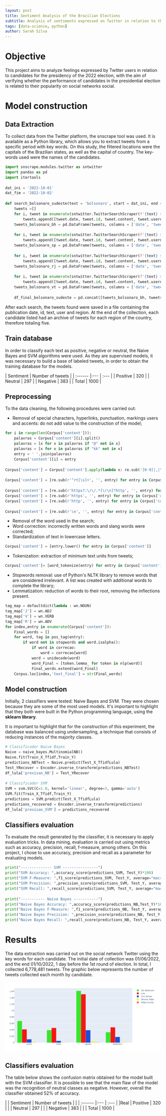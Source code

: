 ```yaml
---
layout: post
title: Sentiment Analysis of the Brazilian Elections
subtitle: Analysis of sentiments expressed on Twitter in relation to the presidential election candidates of 2022
tags: [data-science, python]
author: Sarah Silva
--- 
```


# Objective
This project aims to analyze feelings expressed by Twitter users in relation to
candidates for the presidency of the 2022 election, with the aim of verifying whether the performance
of candidates in the presidential election is related to their popularity on social networks
social.

# Model construction

## Data Extraction

To collect data from the Twitter platform, the snscrape tool was used. It is
available as a Python library, which allows you to extract tweets from a specific period with key words.
On this study, the filtered locations were the capitals of the Brazilian states, as well as the capital of
country. The key-words used were the names of the candidates.

```python
import snscrape.modules.twitter as sntwitter
import pandas as pd
import itertools

dat_ini = '2022-10-01'
dat_fim = '2022-10-02'

def search_bolsonaro_sudeste(text = 'bolsonaro', start = dat_ini, end = dat_fim):
    tweets =[]
    for i, tweet in enumerate(sntwitter.TwitterSearchScraper(f'{text} since:{start} until:{end} near:"Belo Horizonte" lang:pt').get_items()):
        tweets.append([tweet.date, tweet.id, tweet.content, tweet.username])
    tweets_bolsonaro_bh = pd.DataFrame(tweets, columns = ['date', 'tweet id', 'content', 'username'])
    
    for i, tweet in enumerate(sntwitter.TwitterSearchScraper(f'{text} since:{start} until:{end} near:"São Paulo" lang:pt').get_items()):
        tweets.append([tweet.date, tweet.id, tweet.content, tweet.username])
    tweets_bolsonaro_sp = pd.DataFrame(tweets, columns = ['date', 'tweet id', 'content', 'username'])
    
    for i, tweet in enumerate(sntwitter.TwitterSearchScraper(f'{text} since:{start} until:{end} near:"Rio de Janeiro" lang:pt').get_items()):
        tweets.append([tweet.date, tweet.id, tweet.content, tweet.username])
    tweets_bolsonaro_rj = pd.DataFrame(tweets, columns = ['date', 'tweet id', 'content', 'username'])
    
    for i, tweet in enumerate(sntwitter.TwitterSearchScraper(f'{text} since:{start} until:{end} near:"Vitória" lang:pt').get_items()):
        tweets.append([tweet.date, tweet.id, tweet.content, tweet.username])
    tweets_bolsonaro_vt = pd.DataFrame(tweets, columns = ['date', 'tweet id', 'content', 'username'])
    
    df_final_bolsonaro_sudeste = pd.concat([tweets_bolsonaro_bh, tweets_bolsonaro_sp, tweets_bolsonaro_rj, tweets_bolsonaro_vt], ignore_index=True)
```

After each search, the tweets found were saved in a file containing the
publication date, id, text, user and region. At the end of the collection, each candidate listed
had an archive of tweets for each region of the country, therefore totaling five.

## Train database

In order to classify each text as positive, negative or neutral,
the Naive Bayes and SVM algorithms were used. As they are supervised models, it was
necessary to build a base of labeled tweets, in order to obtain the training database for the models.

| Sentiment | Number of tweets | 
| :------ |:--- | :--- |
| Positive | 320 |
| Neutral | 297 |
| Negative | 383 |
| Total | 1000 |

## Preprocessing

To the data cleaning, the following procedures were carried out:

- Removal of special characters, hyperlinks, punctuation, markings
users and accents: do not add value to the construction of the model;

```python
for i in range(len(Corpus['content'])):
    palavras = Corpus['content'][i].split()
    palavras = [x for x in palavras if "@" not in x]
    palavras = [x for x in palavras if "kk" not in x]
    entry = ' '.join(palavras)
    Corpus['content'][i] = entry

Corpus['content'] = Corpus['content'].apply(lambda x: re.sub('[0-9]|,|\.|/|$|\(|\)|-|\+|:|•', ' ', x))

Corpus['content'] = [re.sub(r'^rt[\s]+', '', entry) for entry in Corpus['content']]
    
Corpus['content'] = [re.sub(r'https?:\/\/.*[\r\n]*http', '', entry) for entry in Corpus['content']]
Corpus['content'] = [re.sub(r'https', '', entry) for entry in Corpus['content']]
Corpus['content'] = [re.sub(r'http', '', entry) for entry in Corpus['content']]

Corpus['content'] = [re.sub(r'\n', '', entry) for entry in Corpus['content']]
```

- Removal of the word used in the search;
- Word correction: incorrectly written words and slang words were corrected;
- Standardization of text in lowercase letters.

```python
Corpus['content'] = [entry.lower() for entry in Corpus['content']]
```

- Tokenization: extraction of minimum text units from tweets;

```python
Corpus['content']= [word_tokenize(entry) for entry in Corpus['content']]
```

- Stopwords removal: use of Python's NLTK library to remove
words that are considered irrelevant. A list was created
with additional words to complete the library;
- Lemmatization: reduction of words to their root, removing the inflections present.

```python
tag_map = defaultdict(lambda : wn.NOUN)
tag_map['J'] = wn.ADJ
tag_map['V'] = wn.VERB
tag_map['R'] = wn.ADV
for index,entry in enumerate(Corpus['content']):
    Final_words = []
    for word, tag in pos_tag(entry):
        if word not in stopwords and word.isalpha():
            if word in correcao:
                word = correcao[word]
            word = unidecode(word)
            word_Final = [token.lemma_ for token in nlp(word)]
            Final_words.extend(word_Final)
    Corpus.loc[index,'text_final'] = str(Final_words)
```

## Model construction

Initially, 2 classifiers were tested: Naive Bayes and
SVM. They were chosen because they are some of the most used models. It's important to highlight
that they both were built in the Python programming language, using
the **sklearn library**.

It is important to highlight that for the construction of this experiment, the database was balanced using undersampling, a technique that consists of reducing instances of the majority classes.

```python
# Classificador Naive Bayes
Naive = naive_bayes.MultinomialNB()
Naive.fit(Train_X_Tfidf,Train_Y)
predictions_NBTest = Naive.predict(Test_X_TfidfLula)
Test_YRecover = Encoder.inverse_transform(predictions_NBTest)
df_lula['previsao_NB'] = Test_YRecover

# Classificador SVM
SVM = svm.SVC(C=1.0, kernel='linear', degree=3, gamma='auto')
SVM.fit(Train_X_Tfidf,Train_Y)
predictions = SVM.predict(Test_X_TfidfLula)
predictions_recovered = Encoder.inverse_transform(predictions)
df_lula['previsao_SVM'] = predictions_recovered
```

## Classifiers evaluation

To evaluate the result generated by the classifier, it is necessary to apply
evaluation tricks. In data mining, evaluation is carried out using metrics
such as accuracy, precision, recall, f-measure, among others. On this project, I chose to
use accuracy, precision and recall as a parameter for evaluating models.

```python
print("-------------- SVM ----------------")
print("SVM Accuracy: ",accuracy_score(predictions_SVM, Test_Y)*100)
print("SVM F-Measure: ",f1_score(predictions_SVM, Test_Y, average="macro")*100)
print("SVM Precision: ",precision_score(predictions_SVM, Test_Y, average="macro")*100)
print("SVM Recall: ",recall_score(predictions_SVM, Test_Y, average="macro")*100)

print("----------- Naive Bayes -----------")
print("Naive Bayes Accuracy: ",accuracy_score(predictions_NB,Test_Y)*100)
print("Naive Bayes F-Measure: ",f1_score(predictions_NB, Test_Y, average="macro")*100)
print("Naive Bayes Precision: ",precision_score(predictions_NB, Test_Y, average="macro")*100)
print("Naive Bayes Recall: ",recall_score(predictions_NB, Test_Y, average="macro")*100)
```

# Results

The data extraction was carried out on the social network Twitter using the key words for each candidate. 
The initial date of collection was 01/06/2022, and the end 01/10/2022, 1 day before the 1st round of election. In total, I collected
6,778,481 tweets. The graphic below represents the number of tweets collected each month by candidate.

![data-candidates](../img/data-candidates.png)

## Classifiers evaluation

The table below shows the confusion matrix obtained for the model built with the
SVM classifier. It is possible to see that the main flaw of the model was the recognition of neutral classes as negative. However, overall the classifier obtained 52% of accuracy.

|     | Sentiment | Number of tweets | 
|     | :------ |:--- | :--- |
|Real | Positive | 320 |
|     | Neutral | 297 |
|     | Negative | 383 |
|     | Total | 1000 |
